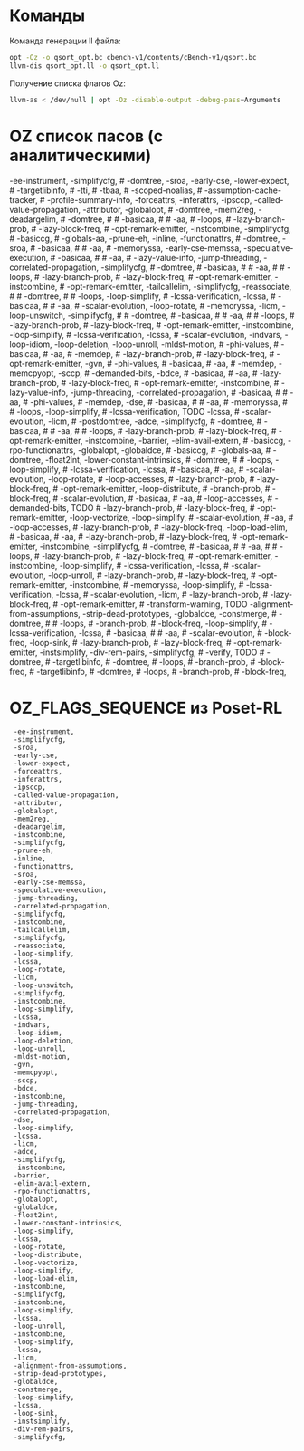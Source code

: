 # Команды
Команда генерации ll файла:
```bash
opt -Oz -o qsort_opt.bc cbench-v1/contents/cBench-v1/qsort.bc
llvm-dis qsort_opt.ll -o qsort_opt.ll
```

Получение списка флагов Oz:
```bash
llvm-as < /dev/null | opt -Oz -disable-output -debug-pass=Arguments
```



# OZ список пасов (с аналитическими)
-ee-instrument,
    -simplifycfg,
    # -domtree,
    -sroa,
    -early-cse,
    -lower-expect,
    # -targetlibinfo,
    # -tti,
    # -tbaa,
    # -scoped-noalias,
    # -assumption-cache-tracker,
    # -profile-summary-info,
    -forceattrs,
    -inferattrs,
    -ipsccp,
    -called-value-propagation,
    -attributor,
    -globalopt,
    # -domtree,
    -mem2reg,
    -deadargelim,
    # -domtree,
    # # -basicaa,
    # # -aa,
    # -loops,
    # -lazy-branch-prob,
    # -lazy-block-freq,
    # -opt-remark-emitter,
    -instcombine,
    -simplifycfg,
    # -basiccg,
    # -globals-aa,
    -prune-eh,
    -inline,
    -functionattrs,
    # -domtree,
    -sroa,
    # -basicaa,
    # # -aa,
    # -memoryssa,
    -early-cse-memssa,
    -speculative-execution,
    # -basicaa,
    # # -aa,
    # -lazy-value-info,
    -jump-threading,
    -correlated-propagation,
    -simplifycfg,
    # -domtree,
    # -basicaa,
    # # -aa,
    # # -loops,
    # -lazy-branch-prob,
    # -lazy-block-freq,
    # -opt-remark-emitter,
    -instcombine,
    # -opt-remark-emitter,
    -tailcallelim,
    -simplifycfg,
    -reassociate,
    # # -domtree,
    # # -loops,
    -loop-simplify,
    # -lcssa-verification,
    -lcssa,
    # -basicaa,
    # # -aa,
    # -scalar-evolution,
    -loop-rotate,
    # -memoryssa,
    -licm,
    -loop-unswitch,
    -simplifycfg,
    # # -domtree,
    # -basicaa,
    # # -aa,
    # # -loops,
    # -lazy-branch-prob,
    # -lazy-block-freq,
    # -opt-remark-emitter,
    -instcombine,
    -loop-simplify,
    # -lcssa-verification,
    -lcssa,
    # -scalar-evolution,
    -indvars,
    -loop-idiom,
    -loop-deletion,
    -loop-unroll,
    -mldst-motion,
    # -phi-values,
    # -basicaa,
    # -aa,
    # -memdep,
    # -lazy-branch-prob,
    # -lazy-block-freq,
    # -opt-remark-emitter,
    -gvn,
    # -phi-values,
    # -basicaa,
    # -aa,
    # -memdep,
    -memcpyopt,
    -sccp,
    # -demanded-bits,
    -bdce,
    # -basicaa,
    # -aa,
    # -lazy-branch-prob,
    # -lazy-block-freq,
    # -opt-remark-emitter,
    -instcombine,
    # -lazy-value-info,
    -jump-threading,
    -correlated-propagation,
    # -basicaa,
    # # -aa,
    # -phi-values,
    # -memdep,
    -dse,
    # -basicaa,
    # # -aa,
    # -memoryssa,
    # # -loops,
    -loop-simplify,
    # -lcssa-verification, TODO
    -lcssa,
    # -scalar-evolution,
    -licm,
    # -postdomtree,
    -adce,
    -simplifycfg,
    # -domtree,
    # -basicaa,
    # # -aa,
    # # -loops,
    # -lazy-branch-prob,
    # -lazy-block-freq,
    # -opt-remark-emitter,
    -instcombine,
    -barrier,
    -elim-avail-extern,
    # -basiccg,
    -rpo-functionattrs,
    -globalopt,
    -globaldce,
    # -basiccg,
    # -globals-aa,
    # -domtree,
    -float2int,
    -lower-constant-intrinsics,
    # -domtree,
    # # -loops,
    -loop-simplify,
    # -lcssa-verification,
    -lcssa,
    # -basicaa,
    # -aa,
    # -scalar-evolution,
    -loop-rotate,
    # -loop-accesses,
    # -lazy-branch-prob,
    # -lazy-block-freq,
    # -opt-remark-emitter,
    -loop-distribute,
    # -branch-prob,
    # -block-freq,
    # -scalar-evolution,
    # -basicaa,
    # -aa,
    # -loop-accesses,
    # -demanded-bits, TODO
    # -lazy-branch-prob,
    # -lazy-block-freq,
    # -opt-remark-emitter,
    -loop-vectorize,
    -loop-simplify,
    # -scalar-evolution,
    # -aa,
    # -loop-accesses,
    # -lazy-branch-prob,
    # -lazy-block-freq,
    -loop-load-elim,
    # -basicaa,
    # -aa,
    # -lazy-branch-prob,
    # -lazy-block-freq,
    # -opt-remark-emitter,
    -instcombine,
    -simplifycfg,
    # -domtree,
    # -basicaa,
    # # -aa,
    # # -loops,
    # -lazy-branch-prob,
    # -lazy-block-freq,
    # -opt-remark-emitter,
    -instcombine,
    -loop-simplify,
    # -lcssa-verification,
    -lcssa,
    # -scalar-evolution,
    -loop-unroll,
    # -lazy-branch-prob,
    # -lazy-block-freq,
    # -opt-remark-emitter,
    -instcombine,
    # -memoryssa,
    -loop-simplify,
    # -lcssa-verification,
    -lcssa,
    # -scalar-evolution,
    -licm,
    # -lazy-branch-prob,
    # -lazy-block-freq,
    # -opt-remark-emitter,
    # -transform-warning, TODO
    -alignment-from-assumptions,
    -strip-dead-prototypes,
    -globaldce,
    -constmerge,
    # -domtree,
    # # -loops,
    # -branch-prob,
    # -block-freq,
    -loop-simplify,
    # -lcssa-verification,
    -lcssa,
    # -basicaa,
    # # -aa,
    # -scalar-evolution,
    # -block-freq,
    -loop-sink,
    # -lazy-branch-prob,
    # -lazy-block-freq,
    # -opt-remark-emitter,
    -instsimplify,
    -div-rem-pairs,
    -simplifycfg,
    # -verify, TODO
    # -domtree,
    # -targetlibinfo,
    # -domtree,
    # -loops,
    # -branch-prob,
    # -block-freq,
    # -targetlibinfo,
    # -domtree,
    # -loops,
    # -branch-prob,
    # -block-freq,


 # OZ_FLAGS_SEQUENCE из Poset-RL
     -ee-instrument,
     -simplifycfg,
     -sroa,
     -early-cse,
     -lower-expect,
     -forceattrs,
     -inferattrs,
     -ipsccp,
     -called-value-propagation,
     -attributor,
     -globalopt,
     -mem2reg,
     -deadargelim,
     -instcombine,
     -simplifycfg,
     -prune-eh,
     -inline,
     -functionattrs,
     -sroa,
     -early-cse-memssa,
     -speculative-execution,
     -jump-threading,
     -correlated-propagation,
     -simplifycfg,
     -instcombine,
     -tailcallelim,
     -simplifycfg,
     -reassociate,
     -loop-simplify,
     -lcssa,
     -loop-rotate,
     -licm,
     -loop-unswitch,
     -simplifycfg,
     -instcombine,
     -loop-simplify,
     -lcssa,
     -indvars,
     -loop-idiom,
     -loop-deletion,
     -loop-unroll,
     -mldst-motion,
     -gvn,
     -memcpyopt,
     -sccp,
     -bdce,
     -instcombine,
     -jump-threading,
     -correlated-propagation,
     -dse,
     -loop-simplify,
     -lcssa,
     -licm,
     -adce,
     -simplifycfg,
     -instcombine,
     -barrier,
     -elim-avail-extern,
     -rpo-functionattrs,
     -globalopt,
     -globaldce,
     -float2int,
     -lower-constant-intrinsics,
     -loop-simplify,
     -lcssa,
     -loop-rotate,
     -loop-distribute,
     -loop-vectorize,
     -loop-simplify,
     -loop-load-elim,
     -instcombine,
     -simplifycfg,
     -instcombine,
     -loop-simplify,
     -lcssa,
     -loop-unroll,
     -instcombine,
     -loop-simplify,
     -lcssa,
     -licm,
     -alignment-from-assumptions,
     -strip-dead-prototypes,
     -globaldce,
     -constmerge,
     -loop-simplify,
     -lcssa,
     -loop-sink,
     -instsimplify,
     -div-rem-pairs,
     -simplifycfg,
